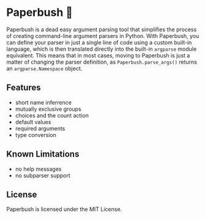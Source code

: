# Paperbush 🌿

Paperbush is a dead easy argument parsing tool that simplifies the process of creating command-line argument parsers in Python. With Paperbush, you can define your parser in just a single line of code using a custom built-in language, which is then translated directly into the built-in `argparse` module equivalent. This means that in most cases, moving to Paperbush is just a matter of changing the parser definition, as `Paperbush.parse_args()` returns an `argparse.Namespace` object.

## Features
- short name inferrence
- mutually exclusive groups
- choices and the count action
- default values
- required arguments
- type conversion

## Known Limitations
- no help messages
- no subparser support

## License
Paperbush is licensed under the MIT License.
